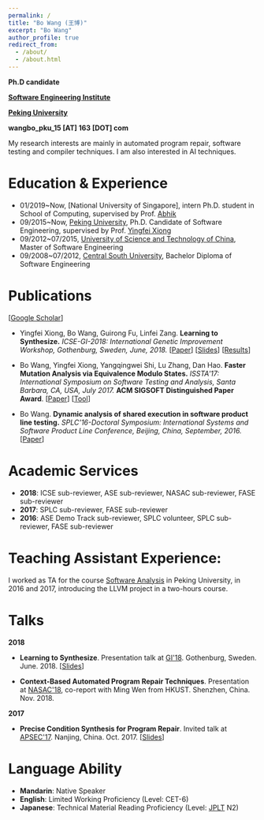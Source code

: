 ```yaml
---
permalink: /
title: "Bo Wang (王博)"
excerpt: "Bo Wang"
author_profile: true
redirect_from: 
  - /about/
  - /about.html
---
```


**Ph.D candidate**

**[Software Engineering Institute](http://www.sei.pku.edu.cn/)**

**[Peking University](http://english.pku.edu.cn/)**

**wangbo_pku_15 [AT] 163 [DOT] com**

My research interests are mainly in automated program repair, software testing and compiler techniques. I am also interested in AI techniques.

# Education & Experience
* 01/2019~Now, [National University of Singapore], intern Ph.D. student in School of Computing, supervised by Prof. [Abhik](https://www.comp.nus.edu.sg/~abhik/)
* 09/2015~Now, [Peking University](http://english.pku.edu.cn/), Ph.D. Candidate of Software Engineering, supervised by Prof. [Yingfei Xiong](http://sei.pku.edu.cn/~xiongyf04/)
* 09/2012~07/2015, [University of Science and Technology of China](http://en.ustc.edu.cn/), Master of Software Engineering
* 09/2008~07/2012, [Central South University](http://en.csu.edu.cn/), Bachelor Diploma of Software Engineering

# Publications
\[[Google Scholar](https://scholar.google.com/citations?user=hfRB4YoAAAAJ&hl=en)\]
* Yingfei Xiong, Bo Wang, Guirong Fu, Linfei Zang. **Learning to Synthesize.** *ICSE-GI-2018: International Genetic Improvement Workshop, Gothenburg, Sweden, June, 2018.*  \[[Paper](/files/GI18.pdf)\] \[[Slides](/files/slides/2018-Learning-to-Synthesize@GI.pdf)\] \[[Results](https://github.com/wangbo15/L2S-PATCHES-GI)\]

* Bo Wang, Yingfei Xiong, Yangqingwei Shi, Lu Zhang, Dan Hao. **Faster Mutation Analysis via Equivalence Modulo States.** *ISSTA'17: International Symposium on Software Testing and Analysis, Santa Barbara, CA, USA, July 2017.* **ACM SIGSOFT Distinguished Paper Award**. \[[Paper](/files/ISSTA17.pdf)\] \[[Tool](https://github.com/wangbo15/accmut)\]

* Bo Wang. **Dynamic analysis of shared execution in software product line testing.** *SPLC'16-Doctoral Symposium: International Systems and Software Product Line Conference, Beijing, China, September, 2016.*  \[[Paper](/files/SPLC16.pdf)\]


# Academic Services
* **2018**: ICSE sub-reviewer, ASE sub-reviewer, NASAC sub-reviewer, FASE sub-reviewer
* **2017**: SPLC sub-reviewer, FASE sub-reviewer
* **2016**: ASE Demo Track sub-reviewer, SPLC volunteer, SPLC sub-reviewer, FASE sub-reviewer

# Teaching Assistant Experience:
I worked as TA for the course [Software Analysis](http://sei.pku.edu.cn/~xiongyf04/SA/2017/main.htm) in Peking University, in 2016 and 2017, introducing the LLVM project in a two-hours course.

# Talks
**2018**
* **Learning to Synthesize**. Presentation talk at [GI'18](http://geneticimprovementofsoftware.com/). Gothenburg, Sweden. June. 2018. \[[Slides](/files/slides/2018-Learning-to-Synthesize@GI.pdf)\]

* **Context-Based Automated Program Repair Techniques**. Presentation at [NASAC'18](http://nasac2018.szu.edu.cn/), co-report with Ming Wen from HKUST. Shenzhen, China. Nov. 2018.

**2017**
* **Precise Condition Synthesis for Program Repair**. Invited talk at [APSEC'17](http://www.apsec2017.org/). Nanjing, China. Oct. 2017. \[[Slides](/files/slides/ACS@APSEC17.pdf)\]

# Language Ability
* **Mandarin**: Native Speaker
* **English**: Limited Working Proficiency (Level: CET-6)
* **Japanese**: Technical Material Reading Proficiency (Level: [JPLT](http://www.jlpt.jp/e/about/levelsummary.html) N2)

